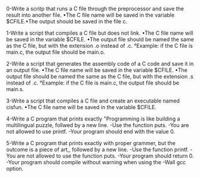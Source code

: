 0-Write a scritp that runs a C file through the preprocessor and save the result into another file.
•The C file name will be saved in the variable $CFILE.•The output should be saved in the file c.

1-Write a script that compiles a C file but does not link.
•The C file name will be saved in the variable $CFILE.
•The output file should be named the same as the C file, but with the extension .o instead of .c.
    °Example: if the C file is main.c, the output file     should be main.o.

2-Write a script that generates the assembly code of a C code and save it in an output file.
•The C file name will be saved in the variable $CFILE.
•The output file should be named the same as the C file, but with the extension .s instead of .c.
    °Example: if the C file is main.c, the output file should be main.s.

3-Write a script that compiles a C file and create an executable named cisfun.
•The C file name will be saved in the variable $CFILE.

4-Write a C program that prints exactly "Programming is like building a multilingual puzzle, follwed by a new line.
-Use the function puts.
-You are not allowed to use printf.
-Your program should end with the value 0.

5-Write a C program that prints exactly with proper grammer, but the outcome is a piece of art,, followed by a new line.
-Use the function printf.
-You are not allowed to use the function puts.
-Your program should return 0.
-Your program should compile without warning when using the -Wall gcc option.    
